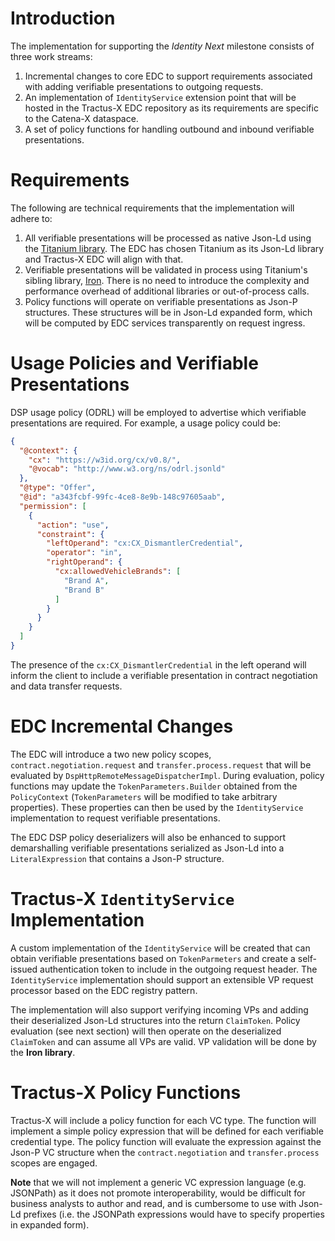 # Introduction

The implementation for supporting the _Identity Next_ milestone consists of three work streams:

1. Incremental changes to core EDC to support requirements associated with adding verifiable presentations to outgoing
   requests.
2. An implementation of `IdentityService` extension point that will be hosted in the Tractus-X EDC repository as its
   requirements are specific to the Catena-X dataspace.
3. A set of policy functions for handling outbound and inbound verifiable presentations.

# Requirements

The following are technical requirements that the implementation will adhere to:

1. All verifiable presentations will be processed as native Json-Ld using
   the [Titanium library](https://github.com/filip26/titanium-json-ld). The EDC has chosen Titanium as its Json-Ld
   library and Tractus-X EDC will align with that.
2. Verifiable presentations will be validated in process using Titanium's sibling
   library, [Iron](https://github.com/filip26/iron-verifiable-credentials). There is no need to introduce the complexity
   and performance overhead of additional libraries or out-of-process calls.
3. Policy functions will operate on verifiable presentations as Json-P structures. These structures will be in Json-Ld
   expanded form, which will be computed by EDC services transparently on request ingress.

# Usage Policies and Verifiable Presentations

DSP usage policy (ODRL) will be employed to advertise which verifiable presentations are required. For example, a usage
policy could be:

```json
{
  "@context": {
    "cx": "https://w3id.org/cx/v0.8/",
    "@vocab": "http://www.w3.org/ns/odrl.jsonld"
  },
  "@type": "Offer",
  "@id": "a343fcbf-99fc-4ce8-8e9b-148c97605aab",
  "permission": [
    {
      "action": "use",
      "constraint": {
        "leftOperand": "cx:CX_DismantlerCredential",
        "operator": "in",
        "rightOperand": {
          "cx:allowedVehicleBrands": [
            "Brand A",
            "Brand B"
          ]
        }
      }
    }
  ]
}
```

The presence of the `cx:CX_DismantlerCredential` in the left operand will inform the client to include a verifiable
presentation in contract negotiation and data transfer requests.

# EDC Incremental Changes

The EDC will introduce a two new policy scopes, `contract.negotiation.request` and `transfer.process.request` that will
be evaluated by `DspHttpRemoteMessageDispatcherImpl`. During evaluation, policy functions may update
the `TokenParameters.Builder` obtained from the `PolicyContext` (`TokenParameters` will be modified to take arbitrary
properties). These properties can then be used by the `IdentityService` implementation to request verifiable
presentations.

The EDC DSP policy deserializers will also be enhanced to support demarshalling verifiable presentations serialized as
Json-Ld into a `LiteralExpression` that contains a Json-P structure.

# Tractus-X `IdentityService` Implementation

A custom implementation of the `IdentityService` will be created that can obtain verifiable presentations based
on `TokenParmeters` and create a self-issued authentication token to include in the outgoing request header.
The `IdentityService` implementation should support an extensible VP request processor based on the EDC registry
pattern.

The implementation will also support verifying incoming VPs and adding their deserialized Json-Ld structures into the
return `ClaimToken`. Policy evaluation (see next section) will then operate on the deserialized `ClaimToken` and can
assume all VPs are valid. VP validation will be done by the **Iron library**.

# Tractus-X Policy Functions

Tractus-X will include a policy function for each VC type. The function will implement a simple policy expression that
will be defined for each verifiable credential type. The policy function will evaluate the expression against the Json-P
VC structure when the `contract.negotiation` and `transfer.process` scopes are engaged.

**Note** that we will not implement a generic VC expression language (e.g. JSONPath) as it does not promote
interoperability, would be difficult for business analysts to author and read, and is cumbersome to use with Json-Ld
prefixes (i.e. the JSONPath expressions would have to specify properties in expanded form).   

